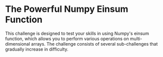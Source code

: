 # The Powerful Numpy Einsum Function

This challenge is designed to test your skills in using Numpy's einsum function, which allows you to perform various operations on multi-dimensional arrays. The challenge consists of several sub-challenges that gradually increase in difficulty.
